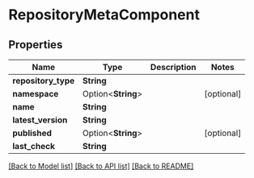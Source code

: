 # RepositoryMetaComponent

## Properties

Name | Type | Description | Notes
------------ | ------------- | ------------- | -------------
**repository_type** | **String** |  | 
**namespace** | Option<**String**> |  | [optional]
**name** | **String** |  | 
**latest_version** | **String** |  | 
**published** | Option<**String**> |  | [optional]
**last_check** | **String** |  | 

[[Back to Model list]](../README.md#documentation-for-models) [[Back to API list]](../README.md#documentation-for-api-endpoints) [[Back to README]](../README.md)


